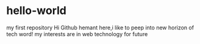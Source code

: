 # hello-world
my first repository
Hi Github
hemant here,i like to peep into new horizon of tech word!
my interests are in web technology for future
